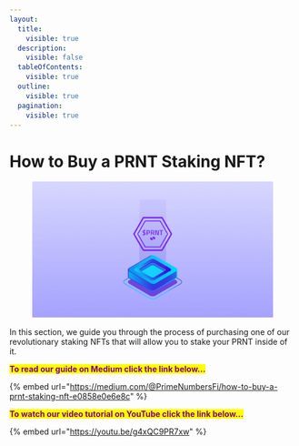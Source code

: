 ```yaml
---
layout:
  title:
    visible: true
  description:
    visible: false
  tableOfContents:
    visible: true
  outline:
    visible: true
  pagination:
    visible: true
---
```


# How to Buy a PRNT Staking NFT?

<figure><img src="../../.gitbook/assets/BuyPRNTNFT.gif" alt=""><figcaption></figcaption></figure>

In this section, we guide you through the process of purchasing one of our revolutionary staking NFTs that will allow you to stake your PRNT inside of it.&#x20;

<mark style="color:purple;">**To read our guide on Medium click the link below...**</mark>

{% embed url="https://medium.com/@PrimeNumbersFi/how-to-buy-a-prnt-staking-nft-e0858e0e6e8c" %}

<mark style="color:purple;">**To watch our video tutorial on YouTube click the link below...**</mark>

{% embed url="https://youtu.be/g4xQC9PR7xw" %}
